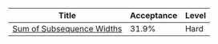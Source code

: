 | Title                                                                                | Acceptance   | Level   |
|--------------------------------------------------------------------------------------|--------------|---------|
| [Sum of Subsequence Widths](https://leetcode.com/problems/sum-of-subsequence-widths) | 31.9%        | Hard    |